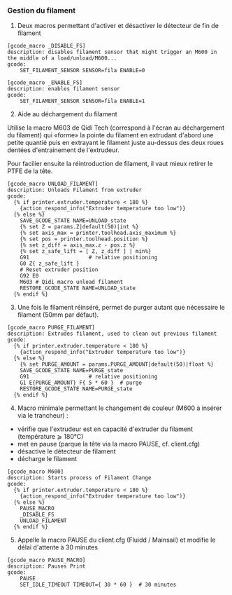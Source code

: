 ### Gestion du filament

1. Deux macros permettant d'activer et désactiver le détecteur de fin de filament
```
[gcode_macro _DISABLE_FS]
description: disables filament sensor that might trigger an M600 in the middle of a load/unload/M600...
gcode:
    SET_FILAMENT_SENSOR SENSOR=fila ENABLE=0

[gcode_macro _ENABLE_FS]
description: enables filament sensor
gcode:
    SET_FILAMENT_SENSOR SENSOR=fila ENABLE=1
```

2. Aide au déchargement du filament

Utilise la macro M603 de Qidi Tech (correspond à l'écran au déchargement du filament) qui «forme» la pointe du filament
en extrudant d'abord une petite quantié puis en extrayant le filament juste au-dessus des deux roues dentées d'entrainement
de l'extrudeur. 

Pour facilier ensuite la réintroduction de filament, il vaut mieux retirer le PTFE de la tête.
```
[gcode_macro UNLOAD_FILAMENT]
description: Unloads Filament from extruder
gcode:
  {% if printer.extruder.temperature < 180 %}
    {action_respond_info("Extruder temperature too low")}
  {% else %}
    SAVE_GCODE_STATE NAME=UNLOAD_state
    {% set Z = params.Z|default(50)|int %}
    {% set axis_max = printer.toolhead.axis_maximum %}
    {% set pos = printer.toolhead.position %}
    {% set z_diff = axis_max.z - pos.z %}
    {% set z_safe_lift = [ Z, z_diff ] | min%}
    G91                   # relative positioning
    G0 Z{ z_safe_lift }
    # Reset extruder position
    G92 E0
    M603 # Qidi macro unload filament
    RESTORE_GCODE_STATE NAME=UNLOAD_state
  {% endif %}
```

3. Une fois le filament réinséré, permet de purger autant que nécessaire le filament (50mm par défaut).
``` 
[gcode_macro PURGE_FILAMENT]
description: Extrudes filament, used to clean out previous filament
gcode:
  {% if printer.extruder.temperature < 180 %}
    {action_respond_info("Extruder temperature too low")}
  {% else %}
    {% set PURGE_AMOUNT = params.PURGE_AMOUNT|default(50)|float %}
    SAVE_GCODE_STATE NAME=PURGE_state
    G91                   # relative positioning
    G1 E{PURGE_AMOUNT} F{ 5 * 60 }  # purge
    RESTORE_GCODE_STATE NAME=PURGE_state
  {% endif %}
```

4. Macro minimale permettant le changement de couleur (M600 à insérer via le trancheur) :
- vérifie que l'extrudeur est en capacité d'extruder du filament (température ⩾ 180°C)
- met en pause (parque la tête via la macro PAUSE, cf. client.cfg)
- désactive le détecteur de filament
- décharge le filament
  
``` 
[gcode_macro M600]
description: Starts process of Filament Change
gcode:
  {% if printer.extruder.temperature < 180 %}
    {action_respond_info("Extruder temperature too low")}
  {% else %}
    PAUSE_MACRO
    _DISABLE_FS
    UNLOAD_FILAMENT
  {% endif %}
```

5. Appelle la macro PAUSE du client.cfg (Fluidd / Mainsail) et modifie le délai d'attente à 30 minutes
```
[gcode_macro PAUSE_MACRO]
description: Pauses Print
gcode:
    PAUSE
    SET_IDLE_TIMEOUT TIMEOUT={ 30 * 60 }  # 30 minutes
```

